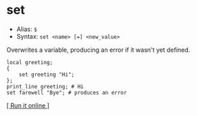 # set

- Alias: `$`
- Syntax: `set <name> [=] <new_value>`

Overwrites a variable, producing an error if it wasn't yet defined.

    local greeting;
    {
        set greeting "Hi";
    };
    print_line greeting; # Hi
    set farewell "Bye"; # produces an error

[[ Run it online ]](https://utopia.sh/?code=local+greeting%3B%0D%0A%7B%0D%0A++++set+greeting+%22Hi%22%3B%0D%0A%7D%3B%0D%0Aprint_line+greeting%3B+%23+Hi%0D%0Aset+farewell+%22Bye%22%3B+%23+produces+an+error)
